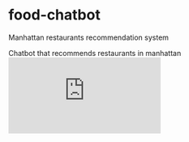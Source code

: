 # food-chatbot
Manhattan restaurants recommendation system

Chatbot that recommends restaurants in manhattan
![Image of Chatbot Structure](https://github.com/gjmichel/food-chatbot/blob/main/Chatbot_structure.pdf)
